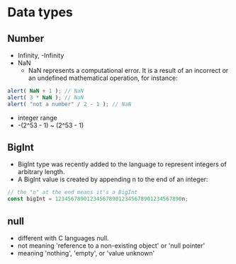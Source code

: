 # Data types

## Number
* Infinity, -Infinity
* NaN
  * NaN represents a computational error. It is a result of an incorrect or an undefined mathematical operation, for instance:
 ```javascript
 alert( NaN + 1 ); // NaN
alert( 3 * NaN ); // NaN
alert( "not a number" / 2 - 1 ); // NaN
 ```
* integer range
 * -(2^53 - 1) ~ (2^53 - 1)

## BigInt
* BigInt type was recently added to the language to represent integers of arbitrary length.
* A BigInt value is created by appending n to the end of an integer:
```javascript
// the "n" at the end means it's a BigInt
const bigInt = 1234567890123456789012345678901234567890n;
```

## null
* different with C languages null.
 * not meaning 'reference to a non-existing object' or 'null pointer'
 * meaning 'nothing', 'empty', or 'value unknown'
